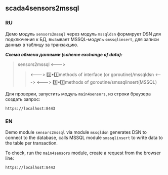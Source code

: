 ## scada4sensors2mssql
### RU

Демо модуль `sensors2mssql` через модуль `mssqldsn` формирует DSN для подключения к БД, вызывает MSSQL-модуль `smssqlinsert`, для записи данных в таблицу за транзакцию.


***Схема обмена данными (scheme exchange of data):***

> sensors2mssql <--->    
>><---> :three::black_small_square::one:methods of interface (or goroutine)/mssqldsn <--->
<---> :three::black_small_square::two:methods of goroutine/smssqlinsert(MSSQL)
 			

Для проверки, запустить модуль `main4sensors`, из строки браузера создать запрос:

	https://localhost:8443


### EN

Demo module `sensors2mssql` via module `mssqldsn` generates DSN to connect to the database, calls MSSQL module `smssqlinsert` to write data to the table per transaction.

To check, run the `main4sensors` module, create a request from the browser line:

	https://localhost:8443


